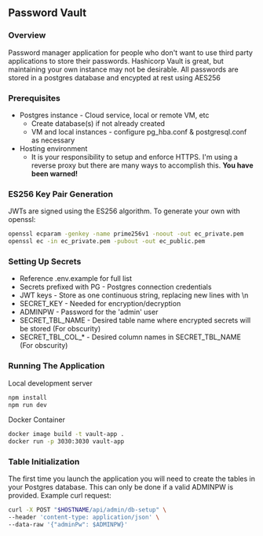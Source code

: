 ## Password Vault

### Overview

Password manager application for people who don't want to use third party applications to store
their passwords.  Hashicorp Vault is great, but maintaining your own instance may not be desirable.  All passwords are stored in a postgres database and encypted at rest using AES256

### Prerequisites

* Postgres instance - Cloud service, local or remote VM, etc
    * Create database(s) if not already created
    * VM and local instances - configure pg_hba.conf & postgresql.conf as necessary
* Hosting environment
    * It is your responsibility to setup and enforce HTTPS.  I'm using a reverse proxy but there are many ways to accomplish this.  **You have been warned!**

### ES256 Key Pair Generation

JWTs are signed using the ES256 algorithm.  To generate your own with openssl:

```sh
openssl ecparam -genkey -name prime256v1 -noout -out ec_private.pem
openssl ec -in ec_private.pem -pubout -out ec_public.pem
``` 

### Setting Up Secrets

* Reference .env.example for full list
* Secrets prefixed with PG - Postgres connection credentials
* JWT keys - Store as one continuous string, replacing new lines with \n
* SECRET_KEY - Needed for encryption/decryption
* ADMINPW - Password for the 'admin' user
* SECRET_TBL_NAME - Desired table name where encrypted secrets will be stored (For obscurity)
* SECRET_TBL_COL_* - Desired column names in SECRET_TBL_NAME (For obscurity)


### Running The Application

Local development server

```sh
npm install
npm run dev
```

Docker Container

```sh
docker image build -t vault-app .
docker run -p 3030:3030 vault-app
```

### Table Initialization

The first time you launch the application you will need to create the tables in your Postgres database.  This can only be done if a valid ADMINPW is provided.  Example curl request:

```sh
curl -X POST "$HOSTNAME/api/admin/db-setup" \
--header 'content-type: application/json' \
--data-raw '{"adminPw": $ADMINPW}'
```